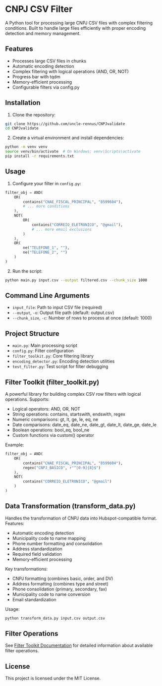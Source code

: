 # CNPJ CSV Filter

A Python tool for processing large CNPJ CSV files with complex filtering conditions. Built to handle large files efficiently with proper encoding detection and memory management.

## Features

- Processes large CSV files in chunks
- Automatic encoding detection
- Complex filtering with logical operations (AND, OR, NOT)
- Progress bar with tqdm
- Memory-efficient processing
- Configurable filters via config.py

## Installation

1. Clone the repository:
```bash
git clone https://github.com/uncle-rennus/CNPJvalidate
cd CNPJvalidate
```

2. Create a virtual environment and install dependencies:
```bash
python -m venv venv
source venv/bin/activate  # On Windows: venv\Scripts\activate
pip install -r requirements.txt
```

## Usage

1. Configure your filter in `config.py`:
```python
filter_obj = AND(
    OR(
        contains("CNAE_FISCAL_PRINCIPAL", "8599604"),
        # ... more conditions
    ),
    NOT(
        OR(
            contains("CORREIO_ELETRONICO", "@gmail"),
            # ... more email exclusions
        )
    ),
    OR(
        ne("TELEFONE_1", ""),
        ne("TELEFONE_2", "")
    )
)
```

2. Run the script:
```bash
python main.py input.csv --output filtered.csv --chunk_size 1000
```

## Command Line Arguments

- `input_file`: Path to input CSV file (required)
- `--output`, `-o`: Output file path (default: output.csv)
- `--chunk_size`, `-c`: Number of rows to process at once (default: 1000)

## Project Structure

- `main.py`: Main processing script
- `config.py`: Filter configuration
- `filter_toolkit.py`: Core filtering library
- `encoding_detector.py`: Encoding detection utilities
- `test_filter.py`: Test script for filter debugging

## Filter Toolkit (filter_toolkit.py)

A powerful library for building complex CSV row filters with logical operations. Supports:

- Logical operators: AND, OR, NOT
- String operations: contains, startswith, endswith, regex
- Numeric comparisons: gt, lt, ge, le, eq, ne
- Date comparisons: date_eq, date_ne, date_gt, date_lt, date_ge, date_le
- Boolean operations: bool_eq, bool_ne
- Custom functions via custom() operator

Example:
```python
filter_obj = AND(
    OR(
        contains("CNAE_FISCAL_PRINCIPAL", "8599604"),
        regex("CNPJ_BASICO", r"^[0-9]{8}$")
    ),
    NOT(
        contains("CORREIO_ELETRONICO", "@gmail")
    )
)
```

## Data Transformation (transform_data.py)

Handles the transformation of CNPJ data into Hubspot-compatible format. Features:

- Automatic encoding detection
- Municipality code to name mapping
- Phone number formatting and consolidation
- Address standardization
- Required field validation
- Memory-efficient processing

Key transformations:
- CNPJ formatting (combines basic, order, and DV)
- Address formatting (combines type and street)
- Phone consolidation (primary, secondary, fax)
- Municipality code to name conversion
- Email standardization

Usage:
```bash
python transform_data.py input.csv output.csv
```

## Filter Operations

See [Filter Toolkit Documentation](README_filter_toolkit.md) for detailed information about available filter operations.

## License

This project is licensed under the MIT License. 
